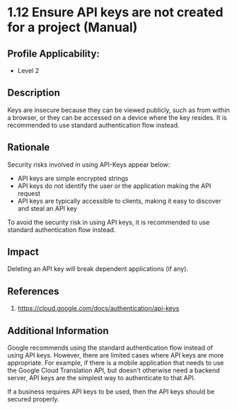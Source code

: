 # 1.12 Ensure API keys are not created for a project (Manual)

## Profile Applicability:

- Level 2

## Description

Keys are insecure because they can be viewed publicly, such as from within a browser, or they can be accessed on a device where the key resides. It is recommended to use standard authentication flow instead.

## Rationale

Security risks involved in using API-Keys appear below: 
 - API keys are simple encrypted strings
 - API keys do not identify the user or the application making the API request
 - API keys are typically accessible to clients, making it easy to discover and steal an API key  

To avoid the security risk in using API keys, it is recommended to use standard authentication flow instead.

## Impact

Deleting an API key will break dependent applications (if any).

## References

1. https://cloud.google.com/docs/authentication/api-keys

## Additional Information

Google recommends using the standard authentication flow instead of using API keys. However, there are limited cases where API keys are more appropriate. For example, if there is a mobile application that needs to use the Google Cloud Translation API, but doesn't otherwise need a backend server, API keys are the simplest way to authenticate to that API.  

If a business requires API keys to be used, then the API keys should be secured properly.